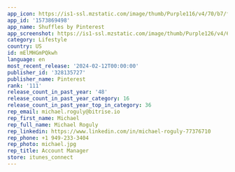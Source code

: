 ```yaml
---
app_icon: https://is1-ssl.mzstatic.com/image/thumb/Purple116/v4/70/b7/fa/70b7fa43-5a87-019c-7433-0250842f779d/AppIcon-0-0-1x_U007emarketing-0-10-0-0-85-220.png/1024x1024bb.png
app_id: '1573869498'
app_name: Shuffles by Pinterest
app_screenshot: https://is1-ssl.mzstatic.com/image/thumb/Purple126/v4/63/45/a7/6345a7ea-bc3c-0544-b463-3b1258a9728b/05b1019d-feb7-469a-8269-58366db000ce_1242x2208.jpg/1242x2688bb.png
category: Lifestyle
country: US
id: mElMHGmPQkwh
language: en
most_recent_release: '2024-02-12T00:00:00'
publisher_id: '328135727'
publisher_name: Pinterest
rank: '111'
release_count_in_past_year: '48'
release_count_in_past_year_category: 16
release_count_in_past_year_top_in_category: 36
rep_email: michael.roguly@bitrise.io
rep_first_name: Michael
rep_full_name: Michael Roguly
rep_linkedin: https://www.linkedin.com/in/michael-roguly-77376710
rep_phone: +1 949-233-3404
rep_photo: michael.jpg
rep_title: Account Manager
store: itunes_connect
---
```

